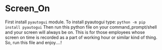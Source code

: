 # Screen_On

First install ```pyautogui``` module.
To install pyautogui type: ```python -m pip install pyautogui```
Then run this python file on your command_prompt/shell and your screen will always be on.
This is for those employees whose screen on time is recorded as a part of working hour or similar kind of thing.
So, run this file and enjoy....!
